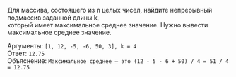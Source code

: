 Для массива, состоящего из n целых чисел, найдите непрерывный подмассив заданной длины k,  
который имеет максимальное среднее значение. Нужно вывести максимальное среднее значение.

Аргументы: `[1, 12, -5, -6, 50, 3], k = 4`  
Ответ: `12.75`  
Объяснение: `Максимальное среднее — это (12 - 5 - 6 + 50) / 4 = 51 / 4 = 12.75`
